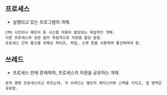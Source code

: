 ## 프로세스
* 실행되고 있는 프로그램의 개체.

```
CPU 시간이나 메모리 등 시스템 자원이 할당되는 독립적인 개체.
다른 프로세스와 상관 없이 독립적으로 자원을 할당 받음.
프로세스 간의 통신을 위해선 파이프, 파일, 소켓 등을 사용하여 통신하여야 함. 
```

## 쓰레드
* 프로세스 안에 존재하여, 프로세스의 자원을 공유하는 개체 

```
흔히 경량 프로세스라고 부르는데, 각 쓰레드는 별도의 레지스터와 스택을 가지고, 힙 영역은 공유함.
```
